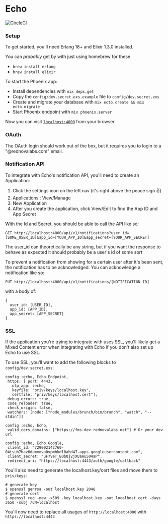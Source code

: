 # Echo

[![CircleCI](https://circleci.com/gh/rtroxler/echo/tree/master.svg?style=svg)](https://circleci.com/gh/rtroxler/echo/tree/master)

### Setup
To get started, you'll need Erlang 18+ and Elixir 1.3.0 installed.

You can _probably_ get by with just using homebrew for these.
  * `brew install erlang`
  * `brew install elixir`

To start the Phoenix app:

  * Install dependencies with `mix deps.get`
  * Copy the `config/dev.secret.exs.example` file to `config/dev.secret.exs`
  * Create and migrate your database with `mix ecto.create && mix ecto.migrate`
  * Start Phoenix endpoint with `mix phoenix.server`

Now you can visit [`localhost:4000`](http://localhost:4000) from your browser.

### OAuth

  The OAuth login should work out of the box, but it requires you to login to a "@rednovalabs.com" email.


### Notification API

To integrate with Echo's notification API, you'll need to create an Application:
  1. Click the settings icon on the left nav (it's right above the peace sign ✌)
  2. Applications : View/Manage
  3. New Application
  4. After you create the application, click View/Edit to find the App ID and App Secret

With the Id and Secret, you should be able to call the API like so:

  `GET http://localhost:4000/api/v1/notifications?user_id=[SOME_USER_ID]&app_id=[YOUR_APP_ID]&app_secret=[YOUR_APP_SECRET]`

The user_id can theoretically be any string, but if you want the response to behave as expected it should probably be a user's id
of some sort

To prevent a notification from showing for a certain user after it's been sent, the notification has to be acknowledged.
You can acknowledge a notification like so:

  `PUT http://localhost:4000/api/v1/notifications/[NOTIFICATION_ID]`

with a body of:
  ```
  {
    user_id: [USER_ID],
    app_id: [APP_ID],
    app_secret: [APP_SECRET]
  }
  ```

### SSL 

If the application you're trying to integrate with uses SSL, you'll likely get a Mixed Content error when integrating with Echo if you don't also set up Echo to use SSL.

To use SSL, you'll want to add the following blocks to `config/dev.secret.exs`:
 ```
 config :echo, Echo.Endpoint,
  https: [ port: 4443,
    otp_app: :echo,
    keyfile: "priv/keys/localhost.key",
    certfile: "priv/keys/localhost.cert"],
  debug_errors: true,
  code_reloader: true,
  check_origin: false,
  watchers: [node: ["node_modules/brunch/bin/brunch", "watch", "--stdin"]]
  
 config :echo, Echo,
  valid_cors_domains: ["https://fms-dev.rednovalabs.net"] # Or your dev url
 
 config :echo, Echo.Google,
  client_id: "729002142760-04tsuh7hav6demmova0vpmhkdl0ahd47.apps.googleusercontent.com",
  client_secret: "uF7VeT_BObOj2jXUaAu504aP",
  redirect_uri: "https://localhost:4443/auth/google/callback"
```

You'll also need to generate the localhost.key/cert files and move them to `priv/keys`:
```
# generate key
$ openssl genrsa -out localhost.key 2048
# generate cert
$ openssl req -new -x509 -key localhost.key -out localhost.cert -days 3650 -subj /CN=localhost
```

You'll now need to replace all usages of `http://localhost:4000` with `https://localhost:4443`
